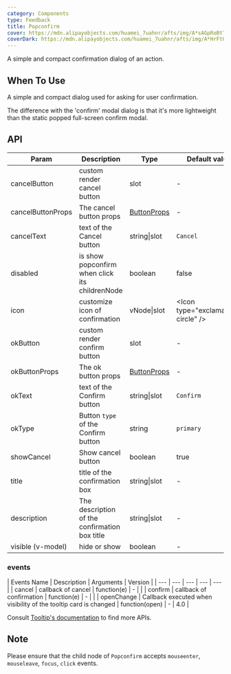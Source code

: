 ```yaml
---
category: Components
type: Feedback
title: Popconfirm
cover: https://mdn.alipayobjects.com/huamei_7uahnr/afts/img/A*sAGpRoBtTXcAAAAAAAAAAAAADrJ8AQ/original
coverDark: https://mdn.alipayobjects.com/huamei_7uahnr/afts/img/A*HrFtQ6jJJFQAAAAAAAAAAAAADrJ8AQ/original
---
```


A simple and compact confirmation dialog of an action.

## When To Use

A simple and compact dialog used for asking for user confirmation.

The difference with the 'confirm' modal dialog is that it's more lightweight than the static popped full-screen confirm modal.

## API

| Param | Description | Type | Default value | Version |
| --- | --- | --- | --- | --- |
| cancelButton | custom render cancel button | slot | - | 3.0 |
| cancelButtonProps | The cancel button props | [ButtonProps](/components/button/#api) | - |  |
| cancelText | text of the Cancel button | string\|slot | `Cancel` |  |
| disabled | is show popconfirm when click its childrenNode | boolean | false |  |
| icon | customize icon of confirmation | vNode\|slot | &lt;Icon type="exclamation-circle" /> |  |
| okButton | custom render confirm button | slot | - | 3.0 |
| okButtonProps | The ok button props | [ButtonProps](/components/button/#api) | - |  |
| okText | text of the Confirm button | string\|slot | `Confirm` |  |
| okType | Button `type` of the Confirm button | string | `primary` |  |
| showCancel | Show cancel button | boolean | true | 3.0 |
| title | title of the confirmation box | string\|slot | - |  |
| description | The description of the confirmation box title | string\|slot | - | 4.0 |
| visible (v-model) | hide or show | boolean | - |  |

### events

| Events Name | Description | Arguments | Version |
| --- | --- | --- | --- | --- |
| cancel | callback of cancel | function(e) | - |  |
| confirm | callback of confirmation | function(e) | - |  |
| openChange | Callback executed when visibility of the tooltip card is changed | function(open) | - | 4.0 |

Consult [Tooltip's documentation](/components/tooltip/#api) to find more APIs.

## Note

Please ensure that the child node of `Popconfirm` accepts `mouseenter`, `mouseleave`, `focus`, `click` events.
